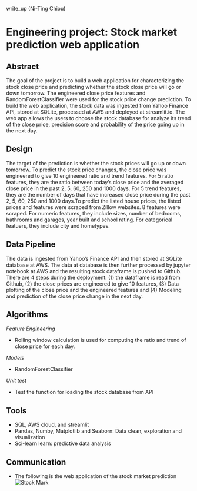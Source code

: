 write_up (Ni-Ting Chiou)

# Engineering project: Stock market prediction web application

## Abstract

The goal of the project is to build a web application for characterizing the stock close price and predicting whether the stock close price will go or down tomorrow. The engineered close price features and RandomForestClassifier were used for the stock price change prediction. To build the web application, the stock data was ingested from Yahoo Finance API, stored at SQLite, processed at AWS and deployed at streamlit.io. The web app allows the users to choose the stock database for analyze its trend of the close price, precision score and probability of the price going up in the next day.  

## Design

The target of the prediction is whether the stock prices will go up or down tomorrow. To predict the stock price changes, the close price was engineered to give 10 engineered ratio and trend features. For 5 ratio features, they are the ratio between today’s close price and the averaged close price in the past 2, 5, 60, 250 and 1000 days. For 5 trend features, they are the number of days that have increased close price during the past 2, 5, 60, 250 and 1000 days.To predict the listed house prices, the listed prices and features were scraped from Zillow websites. 8 features were scraped. For numeric features, they include sizes, number of bedrooms, bathrooms and garages, year built and school rating. For categorical featuers, they include city and hometypes.

## Data Pipeline

The data is ingested from Yahoo’s Finance API and then stored at SQLite database at AWS. The data at database is then further processed by jupyter notebook at AWS and the resulting stock dataframe is pushed to Github. There are 4 steps during the deployment: (1) the dataframe is read from Github, (2) the close prices are engineered to give 10 features, (3) Data plotting of the close price and the engineered features and (4) Modeling and prediction of the close price change in the next day.  

## Algorithms

*Feature Engineering*
* Rolling window calculation is used for computing the ratio and trend of close price for each day.

*Models* <br> 
* RandomForestClassifier

*Unit test* <br>
* Test the function for loading the stock database from API

## Tools
*	SQL, AWS cloud, and streamlit
*	Pandas, Numby, Matplotlib and Seaborn: Data clean, exploration and visualization
*	Sci-learn learn: predictive data analysis


## Communication
* The following is the web application of the stock market prediction 
![Stock Mark](https://share.streamlit.io/chiount/engineering/main)

